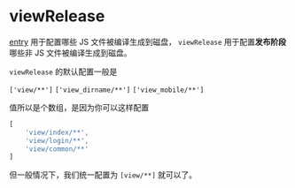 # viewRelease

[entry](./entry.md) 用于配置哪些 JS 文件被编译生成到磁盘， `viewRelease` 用于配置**发布阶段**哪些非 JS 文件被编译生成到磁盘。


`viewRelease` 的默认配置一般是

`['view/**']` `['view_dirname/**']` `['view_mobile/**']`

值所以是个数组，是因为你可以这样配置

```js
[
    'view/index/**',
    'view/login/**',
    'view/common/**'
]
```

但一般情况下，我们统一配置为 `[view/**]` 就可以了。
